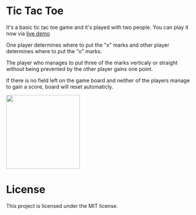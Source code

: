# Tic Tac Toe
It's a basic tic tac toe game and it's played with two people. You can play it now via [live demo](https://tictactoexox.netlify.app/)

One player determines where to put the "x" marks and other player determines where to put the "o" marks.

The player who manages to put three of the marks verticaly or straight without being prevented by the other player gains one point.

If there is no field left on the game board and neither of the players manage to gain a score, board will reset automaticly. 

<img src="https://i.imgur.com/CiITCEY.gif" width="200" />

# License
This project is licensed under the MIT license.
